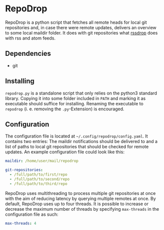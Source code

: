 # RepoDrop

RepoDrop is a python script that fetches all remote heads for local
git repositories and, in case there were remote updates, delivers an
overview to some local maildir folder. It does with git repositories
what [rssdrop](https://github.com/petronny/rssdrop) does with rss and
atom feeds.

## Dependencies

- git

## Installing

`repodrop.py` is a standalone script that only relies on the python3
standard library. Copying it into some folder included in `PATH`
and marking it as executable should suffice for installing. Renaming
the executable to `repodrop` (i. e. removing the `.py`-Extension) is
encouraged.

## Configuration

The configuration file is located at `~/.config/repodrop/config.yaml`.
It contains two entries: The maildir notifications should be delivered
to and a list of paths to local git repositories that should be checked
for remote updates. An example configuration file could look like this:

```yaml
maildir: /home/user/mail/repodrop

git-repositories:
  - /full/path/to/first/repo
  - /full/path/to/second/repo
  - /full/path/to/third/repo
```

RepoDrop uses multithreading to process multiple git repositories at
once with the aim of reducing latency by querying multiple remotes
at once. By default, RepoDrop uses up to four threads. It is possible
to increase or decrease the maximum number of threads by specifying
`max-threads` in the configuration file as such:

```yaml
max-threads: 4
```
